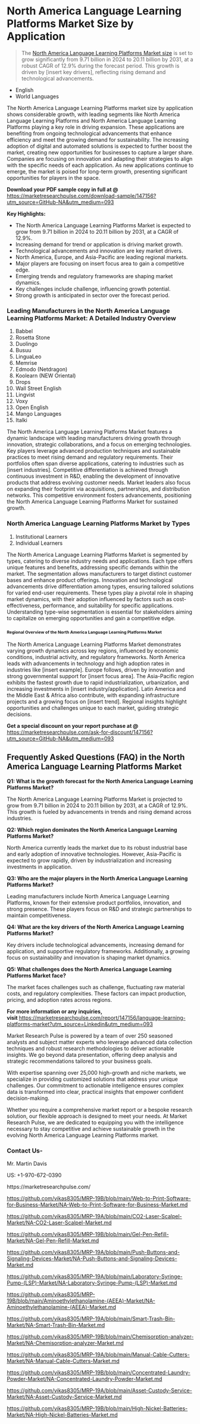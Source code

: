 
<h1>North America Language Learning Platforms Market&nbsp;Size by Application</h1><blockquote><p>The <a href="https://marketresearchpulse.com/download-sample/147156?utm_source=GitHub-NA&amp;utm_medium=093">North America Language Learning Platforms Market size</a> is set to grow significantly from 9.71 billion in 2024 to 20.11 billion by 2031, at a robust CAGR of 12.9% during the forecast period. This growth is driven by [insert key drivers], reflecting rising demand and technological advancements.</p></blockquote><ul><li>English<li> World Languages</li></ul><p>The North America Language Learning Platforms market size by application shows considerable growth, with leading segments like North America Language Learning Platforms and North America Language Learning Platforms playing a key role in driving expansion. These applications are benefiting from ongoing technological advancements that enhance efficiency and meet the growing demand for sustainability. The increasing adoption of digital and automated solutions is expected to further boost the market, creating new opportunities for businesses to capture a larger share. Companies are focusing on innovation and adapting their strategies to align with the specific needs of each application. As new applications continue to emerge, the market is poised for long-term growth, presenting significant opportunities for players in the space.</p><p><strong>Download your PDF sample copy in full at @ </strong><a href="https://marketresearchpulse.com/download-sample/147156?utm_source=GitHub-NA&amp;utm_medium=093">https://marketresearchpulse.com/download-sample/147156?utm_source=GitHub-NA&amp;utm_medium=093</a></p><p><strong>Key Highlights: </strong></p><ul><li>The North America Language Learning Platforms Market is expected to grow from 9.71 billion in 2024 to 20.11 billion by 2031, at a CAGR of 12.9%.</li><li>Increasing demand for trend or application is driving market growth.</li><li>Technological advancements and innovation are key market drivers.</li><li>North America, Europe, and Asia-Pacific are leading regional markets.</li><li>Major players are focusing on insert focus area to gain a competitive edge.</li><li>Emerging trends and regulatory frameworks are shaping market dynamics.</li><li>Key challenges include challenge, influencing growth potential.</li><li>Strong growth is anticipated in sector over the forecast period.</li></ul><h3>Leading Manufacturers in the North America Language Learning Platforms Market: A Detailed Industry Overview</h3><ol><li>Babbel</li><li>Rosetta Stone</li><li>Duolingo</li><li>Busuu</li><li>LinguaLeo</li><li>Memrise</li><li>Edmodo (Netdragon)</li><li>Koolearn (NEW Oriental)</li><li>Drops</li><li>Wall Street English</li><li>Lingvist</li><li>Voxy</li><li>Open English</li><li>Mango Languages</li><li>Italki</li></ol><div class="flex max-w-full flex-col flex-grow"><div class="min-h-8 text-message flex w-full flex-col items-end gap-2 whitespace-normal break-words [.text-message+&amp;]:mt-5" dir="auto" data-message-author-role="assistant" data-message-id="fd8432e4-4910-450d-b182-61b7bfb0a01f" data-message-model-slug="gpt-4o"><div class="flex w-full flex-col gap-1 empty:hidden first:pt-[3px]"><div class="markdown prose w-full break-words dark:prose-invert light"><p>The North America Language Learning Platforms Market features a dynamic landscape with leading manufacturers driving growth through innovation, strategic collaborations, and a focus on emerging technologies. Key players leverage advanced production techniques and sustainable practices to meet rising demand and regulatory requirements. Their portfolios often span diverse applications, catering to industries such as [insert industries]. Competitive differentiation is achieved through continuous investment in R&amp;D, enabling the development of innovative products that address evolving customer needs. Market leaders also focus on expanding their footprint via acquisitions, partnerships, and distribution networks. This competitive environment fosters advancements, positioning the North America Language Learning Platforms Market for sustained growth.</p></div></div></div></div><h3>North America Language Learning Platforms Market by Types</h3><ol><li>Institutional Learners<li> Individual Learners</li></ol><div class="flex max-w-full flex-col flex-grow"><div class="min-h-8 text-message flex w-full flex-col items-end gap-2 whitespace-normal break-words [.text-message+&amp;]:mt-5" dir="auto" data-message-author-role="assistant" data-message-id="084470be-0bb7-4664-bddf-5156b4f41249" data-message-model-slug="gpt-4o-mini"><div class="flex w-full flex-col gap-1 empty:hidden first:pt-[3px]"><div class="markdown prose w-full break-words dark:prose-invert light"><p>The North America Language Learning Platforms Market is segmented by types, catering to diverse industry needs and applications. Each type offers unique features and benefits, addressing specific demands within the market. The segmentation allows manufacturers to target distinct customer bases and enhance product offerings. Innovation and technological advancements drive differentiation among types, ensuring tailored solutions for varied end-user requirements. These types play a pivotal role in shaping market dynamics, with their adoption influenced by factors such as cost-effectiveness, performance, and suitability for specific applications. Understanding type-wise segmentation is essential for stakeholders aiming to capitalize on emerging opportunities and gain a competitive edge.</p></div></div></div></div><h3><span style="font-size: 11px;">Regional Overview of the North America Language Learning Platforms Market</span></h3><div class="flex max-w-full flex-col flex-grow"><div class="min-h-8 text-message flex w-full flex-col items-end gap-2 whitespace-normal break-words [.text-message+&amp;]:mt-5" dir="auto" data-message-author-role="assistant" data-message-id="e9038762-ce64-4e30-91c9-9bd413514231" data-message-model-slug="gpt-4o-mini"><div class="flex w-full flex-col gap-1 empty:hidden first:pt-[3px]"><div class="markdown prose w-full break-words dark:prose-invert light"><p>The North America Language Learning Platforms Market demonstrates varying growth dynamics across key regions, influenced by economic conditions, industrial activity, and regulatory frameworks. North America leads with advancements in technology and high adoption rates in industries like [insert example]. Europe follows, driven by innovation and strong governmental support for [insert focus area]. The Asia-Pacific region exhibits the fastest growth due to rapid industrialization, urbanization, and increasing investments in [insert industry/application]. Latin America and the Middle East &amp; Africa also contribute, with expanding infrastructure projects and a growing focus on [insert trend]. Regional insights highlight opportunities and challenges unique to each market, guiding strategic decisions.</p></div></div></div></div><p><strong>Get a special discount on your report purchase at @ </strong><a href="https://marketresearchpulse.com/ask-for-discount/147156?utm_source=GitHub-NA&amp;utm_medium=093">https://marketresearchpulse.com/ask-for-discount/147156?utm_source=GitHub-NA&amp;utm_medium=093</a></p><h2>Frequently Asked Questions (FAQ) in the North America Language Learning Platforms Market</h2><p><strong>Q1: What is the growth forecast for the North America Language Learning Platforms Market?</strong></p><p>The North America Language Learning Platforms Market is projected to grow from 9.71 billion in 2024 to 20.11 billion by 2031, at a CAGR of 12.9%. This growth is fueled by advancements in trends and rising demand across industries.</p><p><strong>Q2: Which region dominates the North America Language Learning Platforms Market?</strong></p><p>North America currently leads the market due to its robust industrial base and early adoption of innovative technologies. However, Asia-Pacific is expected to grow rapidly, driven by industrialization and increasing investments in application.</p><p><strong>Q3: Who are the major players in the North America Language Learning Platforms Market?</strong></p><p>Leading manufacturers include North America Language Learning Platforms, known for their extensive product portfolios, innovation, and strong presence. These players focus on R&amp;D and strategic partnerships to maintain competitiveness.</p><p><strong>Q4: What are the key drivers of the North America Language Learning Platforms Market?</strong></p><p>Key drivers include technological advancements, increasing demand for application, and supportive regulatory frameworks. Additionally, a growing focus on sustainability and innovation is shaping market dynamics.</p><p><strong>Q5: What challenges does the North America Language Learning Platforms Market face?</strong></p><p>The market faces challenges such as challenge, fluctuating raw material costs, and regulatory complexities. These factors can impact production, pricing, and adoption rates across regions.</p><p><strong>For more information or any inquiries, visit&nbsp;</strong><a href="https://marketresearchpulse.com/report/147156/language-learning-platforms-market?utm_source=Linkedin&utm_medium=093">https://marketresearchpulse.com/report/147156/language-learning-platforms-market?utm_source=Linkedin&utm_medium=093</a></p><p>Market Research Pulse is powered by a team of over 250 seasoned analysts and subject matter experts who leverage advanced data collection techniques and robust research methodologies to deliver actionable insights. We go beyond data presentation, offering deep analysis and strategic recommendations tailored to your business goals.</p><p>With expertise spanning over 25,000 high-growth and niche markets, we specialize in providing customized solutions that address your unique challenges. Our commitment to actionable intelligence ensures complex data is transformed into clear, practical insights that empower confident decision-making.</p><p>Whether you require a comprehensive market report or a bespoke research solution, our flexible approach is designed to meet your needs. At Market Research Pulse, we are dedicated to equipping you with the intelligence necessary to stay competitive and achieve sustainable growth in the evolving North America Language Learning Platforms market.</p><h3><strong>Contact Us-</strong></h3><p>Mr. Martin Davis</p><p>US: +1-970-672-0390</p><p>https://marketresearchpulse.com/</p><p><a href="https://github.com/vikas8305/MRP-19B/blob/main/Web-to-Print-Software-for-Business-Market/NA-Web-to-Print-Software-for-Business-Market.md">https://github.com/vikas8305/MRP-19B/blob/main/Web-to-Print-Software-for-Business-Market/NA-Web-to-Print-Software-for-Business-Market.md</a></p><p><a href="https://github.com/vikas8305/MRP-19A/blob/main/CO2-Laser-Scalpel-Market/NA-CO2-Laser-Scalpel-Market.md">https://github.com/vikas8305/MRP-19A/blob/main/CO2-Laser-Scalpel-Market/NA-CO2-Laser-Scalpel-Market.md</a></p><p><a href="https://github.com/vikas8305/MRP-19B/blob/main/Gel-Pen-Refill-Market/NA-Gel-Pen-Refill-Market.md">https://github.com/vikas8305/MRP-19B/blob/main/Gel-Pen-Refill-Market/NA-Gel-Pen-Refill-Market.md</a></p><p><a href="https://github.com/vikas8305/MRP-19A/blob/main/Push-Buttons-and-Signaling-Devices-Market/NA-Push-Buttons-and-Signaling-Devices-Market.md">https://github.com/vikas8305/MRP-19A/blob/main/Push-Buttons-and-Signaling-Devices-Market/NA-Push-Buttons-and-Signaling-Devices-Market.md</a></p><p><a href="https://github.com/vikas8305/MRP-19A/blob/main/Laboratory-Syringe-Pump-(LSP)-Market/NA-Laboratory-Syringe-Pump-(LSP)-Market.md">https://github.com/vikas8305/MRP-19A/blob/main/Laboratory-Syringe-Pump-(LSP)-Market/NA-Laboratory-Syringe-Pump-(LSP)-Market.md</a></p><p><a href="https://github.com/vikas8305/MRP-19B/blob/main/Aminoethylethanolamine-(AEEA)-Market/NA-Aminoethylethanolamine-(AEEA)-Market.md">https://github.com/vikas8305/MRP-19B/blob/main/Aminoethylethanolamine-(AEEA)-Market/NA-Aminoethylethanolamine-(AEEA)-Market.md</a></p><p><a href="https://github.com/vikas8305/MRP-19A/blob/main/Smart-Trash-Bin-Market/NA-Smart-Trash-Bin-Market.md">https://github.com/vikas8305/MRP-19A/blob/main/Smart-Trash-Bin-Market/NA-Smart-Trash-Bin-Market.md</a></p><p><a href="https://github.com/vikas8305/MRP-19B/blob/main/Chemisorption-analyzer-Market/NA-Chemisorption-analyzer-Market.md">https://github.com/vikas8305/MRP-19B/blob/main/Chemisorption-analyzer-Market/NA-Chemisorption-analyzer-Market.md</a></p><p><a href="https://github.com/vikas8305/MRP-19A/blob/main/Manual-Cable-Cutters-Market/NA-Manual-Cable-Cutters-Market.md">https://github.com/vikas8305/MRP-19A/blob/main/Manual-Cable-Cutters-Market/NA-Manual-Cable-Cutters-Market.md</a></p><p><a href="https://github.com/vikas8305/MRP-19B/blob/main/Concentrated-Laundry-Powder-Market/NA-Concentrated-Laundry-Powder-Market.md">https://github.com/vikas8305/MRP-19B/blob/main/Concentrated-Laundry-Powder-Market/NA-Concentrated-Laundry-Powder-Market.md</a></p><p><a href="https://github.com/vikas8305/MRP-19A/blob/main/Asset-Custody-Service-Market/NA-Asset-Custody-Service-Market.md">https://github.com/vikas8305/MRP-19A/blob/main/Asset-Custody-Service-Market/NA-Asset-Custody-Service-Market.md</a></p><p><a href="https://github.com/vikas8305/MRP-19B/blob/main/High-Nickel-Batteries-Market/NA-High-Nickel-Batteries-Market.md">https://github.com/vikas8305/MRP-19B/blob/main/High-Nickel-Batteries-Market/NA-High-Nickel-Batteries-Market.md</a></p>
